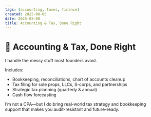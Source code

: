 ```yaml
---
tags: [accounting, taxes, finance]
created: 2025-08-05
date: 2025-08-08
title: Accounting & Tax, Done Right
---
```

# 🧾 Accounting & Tax, Done Right

I handle the messy stuff most founders avoid.

Includes:
- Bookkeeping, reconciliations, chart of accounts cleanup
- Tax filing for sole props, LLCs, S-corps, and partnerships
- Strategic tax planning (quarterly & annual)
- Cash flow forecasting

I’m not a CPA—but I do bring real-world tax strategy and bookkeeping support that makes you audit-resistant and future-ready.

